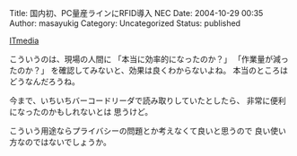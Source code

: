 Title: 国内初、PC量産ラインにRFID導入 NEC
Date: 2004-10-29 00:35
Author: masayukig
Category: Uncategorized
Status: published

[ITmedia](http://www.itmedia.co.jp/news/articles/0410/25/news010.html)

こういうのは、現場の人間に
「本当に効率的になったのか？」
「作業量が減ったのか？」
を確認してみないと、効果は良くわからないよね。
本当のところはどうなんだろうね。

今まで、いちいちバーコードリーダで読み取りしていたとしたら、
非常に便利になったのかもしれないとは
思うけど。

こういう用途ならプライバシーの問題とか考えなくて良いと思うので
良い使い方なのではないでしょうか。
